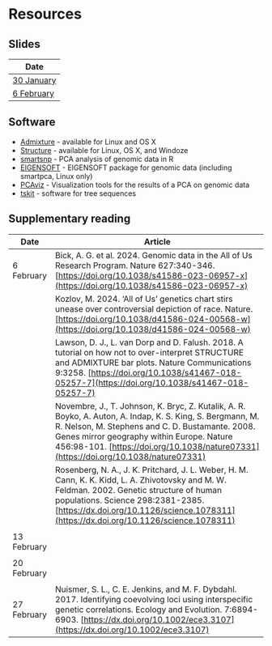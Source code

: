 # Resources

## Slides

|Date|
|----|
|[30 January](lecture_slides/2025-01-30_chapter-12.pdf)|
|[6 February](lecture_slides/2025-02-06.pdf)|

## Software
* [Admixture](https://dalexander.github.io/admixture/) - available for Linux and OS X
* [Structure](https://web.stanford.edu/group/pritchardlab/structure.html) - available for Linux, OS X, and Windoze
* [smartsnp](https://christianhuber.github.io/smartsnp/index.html) - PCA analysis of genomic data in R
* [EIGENSOFT](https://github.com/DReichLab/EIG) - EIGENSOFT package for genomic data (including smartpca, Linux only)
* [PCAviz](https://github.com/NovembreLab/PCAviz) - Visualization tools for the results of a PCA on genomic data
* [tskit](https://tskit.dev/) - software for tree sequences

## Supplementary reading

|Date|Article|
|----|-------|
|6 February|Bick, A. G. et al. 2024. Genomic data in the All of Us Research Program. Nature 627:340-346. [https://doi.org/10.1038/s41586-023-06957-x](https://doi.org/10.1038/s41586-023-06957-x)|
| |Kozlov, M. 2024. ‘All of Us’ genetics chart stirs unease over controversial depiction of race. Nature. [https://doi.org/10.1038/d41586-024-00568-w](https://doi.org/10.1038/d41586-024-00568-w)|
| |Lawson, D. J., L. van Dorp and D. Falush. 2018. A tutorial on how not to over-interpret STRUCTURE and ADMIXTURE bar plots. Nature Communications 9:3258. [https://doi.org/10.1038/s41467-018-05257-7](https://doi.org/10.1038/s41467-018-05257-7)|
| |Novembre, J., T. Johnson, K. Bryc, Z. Kutalik, A. R. Boyko, A. Auton, A. Indap, K. S. King, S. Bergmann, M. R. Nelson, M. Stephens and C. D. Bustamante. 2008. Genes mirror geography within Europe. Nature 456:98-101. [https://doi.org/10.1038/nature07331](https://doi.org/10.1038/nature07331)|
| |Rosenberg, N. A., J. K. Pritchard, J. L. Weber, H. M. Cann, K. K. Kidd, L. A. Zhivotovsky and M. W. Feldman. 2002. Genetic structure of human populations. Science 298:2381-2385. [https://dx.doi.org/10.1126/science.1078311](https://dx.doi.org/10.1126/science.1078311)|
| | |
|13 February||
| | |
|20 February||
| | |
|27 February|Nuismer, S. L., C. E. Jenkins, and M. F. Dybdahl.  2017.  Identifying coevolving loci using interspecific genetic correlations. Ecology and Evolution.  7:6894-6903. [https://dx.doi.org/10.1002/ece3.3107](https://dx.doi.org/10.1002/ece3.3107)
